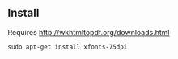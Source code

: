 ## Install

Requires http://wkhtmltopdf.org/downloads.html
```
sudo apt-get install xfonts-75dpi
```

